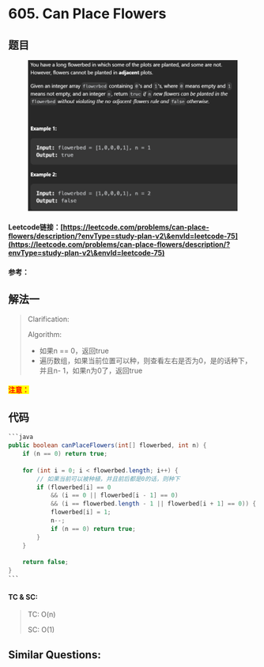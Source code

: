 # 605. Can Place Flowers

## 题目

<figure><img src="../../.gitbook/assets/image (3) (1) (1).png" alt=""><figcaption></figcaption></figure>

#### Leetcode链接：[https://leetcode.com/problems/can-place-flowers/description/?envType=study-plan-v2\&envId=leetcode-75](https://leetcode.com/problems/can-place-flowers/description/?envType=study-plan-v2\&envId=leetcode-75)

#### 参考：

## 解法一

> Clarification:&#x20;
>
> Algorithm:&#x20;
>
> * 如果n == 0，返回true
> * 遍历数组，如果当前位置可以种，则查看左右是否为0，是的话种下，并且n- 1，如果n为0了，返回true

#### <mark style="color:red;">注意：</mark>

## 代码

````java
```java
public boolean canPlaceFlowers(int[] flowerbed, int n) {
    if (n == 0) return true;

    for (int i = 0; i < flowerbed.length; i++) {
        // 如果当前可以被种植，并且前后都是0的话，则种下
        if (flowerbed[i] == 0 
            && (i == 0 || flowerbed[i - 1] == 0) 
            && (i == flowerbed.length - 1 || flowerbed[i + 1] == 0)) {
            flowerbed[i] = 1;
            n--;
            if (n == 0) return true;
        }
    }

    return false;
}
```
````

#### TC & SC:&#x20;

> TC: O(n)
>
> SC: O(1)

## **Similar Questions:**&#x20;
